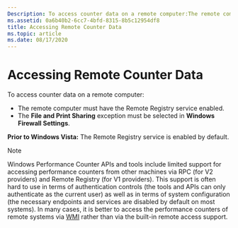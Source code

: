 ```yaml
---
Description: To access counter data on a remote computer:The remote computer must have the Remote Registry service enabled.The File and Print Sharing exception must be selected in Windows Firewall Settings.Prior to Windows Vista:  The Remote Registry service is enabled by default.
ms.assetid: 0a6b40b2-6cc7-4bfd-8315-8b5c12954df8
title: Accessing Remote Counter Data
ms.topic: article
ms.date: 08/17/2020
---
```


# Accessing Remote Counter Data

To access counter data on a remote computer:

- The remote computer must have the Remote Registry service enabled.
- The **File and Print Sharing** exception must be selected in **Windows Firewall Settings**.

**Prior to Windows Vista:** The Remote Registry service is enabled by default.

> [!NOTE]
> Windows Performance Counter APIs and tools include limited support for accessing performance counters from other machines via RPC (for V2 providers) and Remote Registry (for V1 providers). This support is often hard to use in terms of authentication controls (the tools and APIs can only authenticate as the current user) as well as in terms of system configuration (the necessary endpoints and services are disabled by default on most systems). In many cases, it is better to access the performance counters of remote systems via [WMI](https://docs.microsoft.com/windows/desktop/WmiSdk/monitoring-performance-data) rather than via the built-in remote access support.
